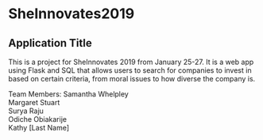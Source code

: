 # SheInnovates2019

## Application Title

This is a project for SheInnovates 2019 from January 25-27. It is a web app using Flask and SQL that allows 
users to search for companies to invest in based on certain criteria, from moral issues to how diverse the company is.

Team Members:
  Samantha Whelpley  
  Margaret Stuart  
  Surya Raju   
  Odiche Obiakarije   
  Kathy [Last Name]   
